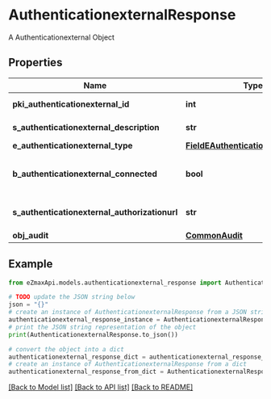 # AuthenticationexternalResponse

A Authenticationexternal Object

## Properties

Name | Type | Description | Notes
------------ | ------------- | ------------- | -------------
**pki_authenticationexternal_id** | **int** | The unique ID of the Authenticationexternal | 
**s_authenticationexternal_description** | **str** | The description of the Authenticationexternal | 
**e_authenticationexternal_type** | [**FieldEAuthenticationexternalType**](FieldEAuthenticationexternalType.md) |  | 
**b_authenticationexternal_connected** | **bool** | Whether the Authenticationexternal has been connected or not | [optional] 
**s_authenticationexternal_authorizationurl** | **str** | The url to authorize the Authenticationexternal | [optional] 
**obj_audit** | [**CommonAudit**](CommonAudit.md) |  | 

## Example

```python
from eZmaxApi.models.authenticationexternal_response import AuthenticationexternalResponse

# TODO update the JSON string below
json = "{}"
# create an instance of AuthenticationexternalResponse from a JSON string
authenticationexternal_response_instance = AuthenticationexternalResponse.from_json(json)
# print the JSON string representation of the object
print(AuthenticationexternalResponse.to_json())

# convert the object into a dict
authenticationexternal_response_dict = authenticationexternal_response_instance.to_dict()
# create an instance of AuthenticationexternalResponse from a dict
authenticationexternal_response_from_dict = AuthenticationexternalResponse.from_dict(authenticationexternal_response_dict)
```
[[Back to Model list]](../README.md#documentation-for-models) [[Back to API list]](../README.md#documentation-for-api-endpoints) [[Back to README]](../README.md)


